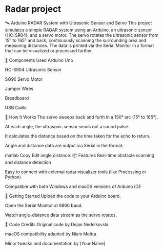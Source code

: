 # Radar project
🛰️ Arduino RADAR System with Ultrasonic Sensor and Servo
This project simulates a simple RADAR system using an Arduino, an ultrasonic sensor (HC-SR04), and a servo motor. The servo rotates the ultrasonic sensor from 15° to 165° and back, continuously scanning the surrounding area and measuring distances. The data is printed via the Serial Monitor in a format that can be visualized or processed further.

🔧 Components Used
Arduino Uno

HC-SR04 Ultrasonic Sensor

SG90 Servo Motor

Jumper Wires

Breadboard

USB Cable

🧠 How It Works
The servo sweeps back and forth in a 150° arc (15° to 165°).

At each angle, the ultrasonic sensor sends out a sound pulse.

It calculates the distance based on the time taken for the echo to return.

Angle and distance data are output via Serial in the format:

matlab
Copy
Edit
angle,distance.
📦 Features
Real-time obstacle scanning and distance detection

Easy to connect with external radar visualizer tools (like Processing or Python)

Compatible with both Windows and macOS versions of Arduino IDE

🚀 Getting Started
Upload the code to your Arduino board.

Open the Serial Monitor at 9600 baud.

Watch angle-distance data stream as the servo rotates.

📁 Code Credits
Original code by Dejan Nedelkovski

macOS compatibility adapted by Niam Moltta

Minor tweaks and documentation by [Your Name]
